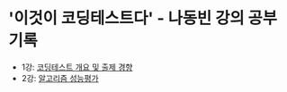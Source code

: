 # '이것이 코딩테스트다' - 나동빈 강의 공부 기록

- 1강: [코딩테스트 개요 및 출제 경향](https://github.com/sukyeongs/TIL/blob/main/Algorithm/This_is_CodingTest/Lecture1.md)
- 2강: [알고리즘 성능평가](https://github.com/sukyeongs/TIL/blob/main/Algorithm/This_is_CodingTest/Lecture2.md)
